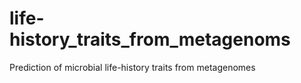 # life-history_traits_from_metagenoms
Prediction of microbial life-history traits from  metagenomes
